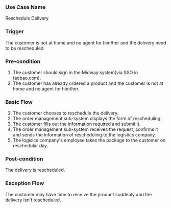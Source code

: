 ### Use Case Name
Reschedule Delivery

### Trigger
The customer is not at home and no agent for him/her and the delivery need to be rescheduled.

### Pre-condition
1. The customer should sign in the Midway system(via SSO in taobao.com).
2. The customer has already ordered a product and the customer is not at home and no agent for him/her.

### Basic Flow

1. The customer chooses to reschedule the delivery.
2. The order management sub-system displays the form of rescheduling.
3. The customer fills out the information required and submit it.
4. The order management sub-system receives the request, confirms it and sends the information of rescheduling to the logistics company.
5. The logisics company's employee takes the package to the customer on reschedular day.

### Post-condition
The delivery is rescheduled.

### Exception Flow
The customer may have time to receive the product suddenly and the delivery isn't rescheduled.
